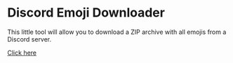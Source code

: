 # Discord Emoji Downloader

This little tool will allow you to download a ZIP archive with all emojis from a Discord server.

[Click here](https://textcord.github.io/Discord-Emoji-Downloader/)

